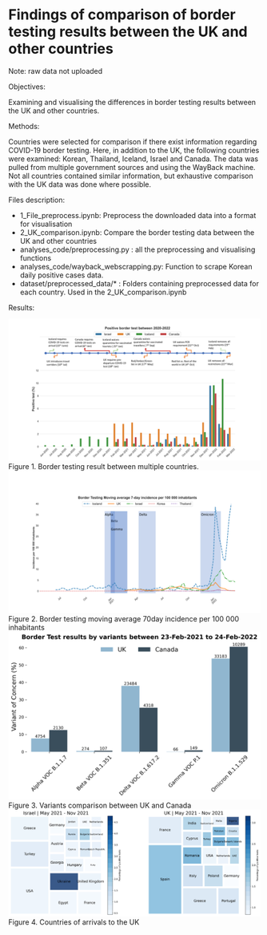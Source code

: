 # Findings of comparison of border testing results between the UK and other countries
Note: raw data not uploaded

Objectives:

Examining and visualising the differences in border testing results between the UK and other countries.

Methods:

Countries were selected for comparison if there exist information regarding COVID-19 border testing. Here, in addition to the UK, the following countries were examined: Korean, Thailand, Iceland, Israel and Canada. The data was pulled from multiple government sources and using the WayBack machine. Not all countries contained similar information, but exhaustive comparison with the UK data was done where possible. 

Files description:
* 1_File_preprocess.ipynb: Preprocess the downloaded data into a format for visualisation
* 2_UK_comparison.ipynb: Compare the border testing data between the UK and other countries
* analyses_code/preprocessing.py : all the preprocessing and visualising functions
* analyses_code/wayback_webscrapping.py: Function to scrape Korean daily positive cases data.
* dataset/preprocessed_data/* : Folders containing preprocessed data for each country. Used in the 2_UK_comparison.ipynb

Results:

![Border testing result](./output_plot/CanadavsUK.png "Figure 1. Border testing result between multiple countries")
Figure 1. Border testing result between multiple countries.
![Border moving test](./output_plot/border_moving_testing_ppt.png "Figure 2. Moving average")
Figure 2. Border testing moving average 70day incidence per 100 000 inhabitants
![Border test variants](./output_plot/border_test.png "Figure 3. Variants")
Figure 3. Variants comparison between UK and Canada
![Countries of arrivals](./output_plot/countries_of_interest.png "Figure 4. Countries of arrivals")
Figure 4. Countries of arrivals to the UK
